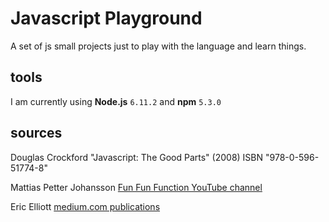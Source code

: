 # Javascript Playground

A set of js small projects just to play with the language and learn things.

## tools

I am currently using **Node.js** `6.11.2` and **npm** `5.3.0`

## sources

Douglas Crockford "Javascript: The Good Parts" (2008) ISBN "978-0-596-51774-8"

Mattias Petter Johansson [Fun Fun Function YouTube channel](https://www.youtube.com/channel/UCO1cgjhGzsSYb1rsB4bFe4Q)

Eric Elliott [medium.com publications](https://medium.com/@_ericelliott)
